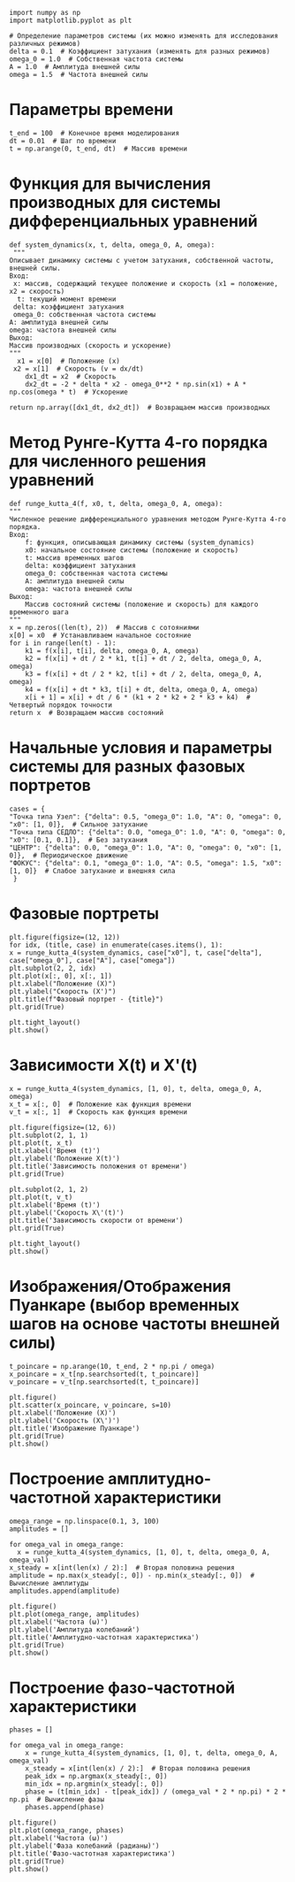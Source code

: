     import numpy as np
    import matplotlib.pyplot as plt

    # Определение параметров системы (их можно изменять для исследования различных режимов)
    delta = 0.1  # Коэффициент затухания (изменять для разных режимов)
    omega_0 = 1.0  # Собственная частота системы
    A = 1.0  # Амплитуда внешней силы
    omega = 1.5  # Частота внешней силы

# Параметры времени
    t_end = 100  # Конечное время моделирования
    dt = 0.01  # Шаг по времени
    t = np.arange(0, t_end, dt)  # Массив времени

# Функция для вычисления производных для системы дифференциальных уравнений
    def system_dynamics(x, t, delta, omega_0, A, omega):
     """
    Описывает динамику системы с учетом затухания, собственной частоты, внешней силы.
    Вход:
     x: массив, содержащий текущее положение и скорость (x1 = положение, x2 = скорость)
      t: текущий момент времени
     delta: коэффициент затухания
     omega_0: собственная частота системы
    A: амплитуда внешней силы
    omega: частота внешней силы
    Выход:
    Массив производных (скорость и ускорение)
    """
      x1 = x[0]  # Положение (x)
     x2 = x[1]  # Скорость (v = dx/dt)
        dx1_dt = x2  # Скорость
        dx2_dt = -2 * delta * x2 - omega_0**2 * np.sin(x1) + A * np.cos(omega * t)  # Ускорение
   
    return np.array([dx1_dt, dx2_dt])  # Возвращаем массив производных

# Метод Рунге-Кутта 4-го порядка для численного решения уравнений
    def runge_kutta_4(f, x0, t, delta, omega_0, A, omega):
    """
    Численное решение дифференциального уравнения методом Рунге-Кутта 4-го порядка.
    Вход:
        f: функция, описывающая динамику системы (system_dynamics)
        x0: начальное состояние системы (положение и скорость)
        t: массив временных шагов
        delta: коэффициент затухания
        omega_0: собственная частота системы
        A: амплитуда внешней силы
        omega: частота внешней силы
    Выход:
        Массив состояний системы (положение и скорость) для каждого временного шага
    """
    x = np.zeros((len(t), 2))  # Массив с сотояниями
    x[0] = x0  # Устанавливаем начальное состояние
    for i in range(len(t) - 1):
        k1 = f(x[i], t[i], delta, omega_0, A, omega)
        k2 = f(x[i] + dt / 2 * k1, t[i] + dt / 2, delta, omega_0, A, omega)
        k3 = f(x[i] + dt / 2 * k2, t[i] + dt / 2, delta, omega_0, A, omega)
        k4 = f(x[i] + dt * k3, t[i] + dt, delta, omega_0, A, omega)
        x[i + 1] = x[i] + dt / 6 * (k1 + 2 * k2 + 2 * k3 + k4)  # Четвертый порядок точности
    return x  # Возвращаем массив состояний

# Начальные условия и параметры системы для разных фазовых портретов
    cases = {
    "Точка типа Узел": {"delta": 0.5, "omega_0": 1.0, "A": 0, "omega": 0, "x0": [1, 0]},  # Сильное затухание
    "Точка типа СЕДЛО": {"delta": 0.0, "omega_0": 1.0, "A": 0, "omega": 0, "x0": [0.1, 0.1]},  # Без затухания
    "ЦЕНТР": {"delta": 0.0, "omega_0": 1.0, "A": 0, "omega": 0, "x0": [1, 0]},  # Периодическое движение
    "ФОКУС": {"delta": 0.1, "omega_0": 1.0, "A": 0.5, "omega": 1.5, "x0": [1, 0]}  # Слабое затухание и внешняя сила
     }
# Фазовые портреты
    plt.figure(figsize=(12, 12))
    for idx, (title, case) in enumerate(cases.items(), 1):
    x = runge_kutta_4(system_dynamics, case["x0"], t, case["delta"], case["omega_0"], case["A"], case["omega"])
    plt.subplot(2, 2, idx)
    plt.plot(x[:, 0], x[:, 1])
    plt.xlabel("Положение (X)")
    plt.ylabel("Скорость (X')")
    plt.title(f"Фазовый портрет - {title}")
    plt.grid(True)

    plt.tight_layout()
    plt.show()

# Зависимости X(t) и X'(t)
    x = runge_kutta_4(system_dynamics, [1, 0], t, delta, omega_0, A, omega)
    x_t = x[:, 0]  # Положение как функция времени
    v_t = x[:, 1]  # Скорость как функция времени

    plt.figure(figsize=(12, 6))
    plt.subplot(2, 1, 1)
    plt.plot(t, x_t)
    plt.xlabel('Время (t)')
    plt.ylabel('Положение X(t)')
    plt.title('Зависимость положения от времени')
    plt.grid(True)

    plt.subplot(2, 1, 2)
    plt.plot(t, v_t)
    plt.xlabel('Время (t)')
    plt.ylabel('Скорость X\'(t)')
    plt.title('Зависимость скорости от времени')
    plt.grid(True)

    plt.tight_layout()
    plt.show()

# Изображения/Отображения Пуанкаре (выбор временных шагов на основе частоты внешней силы)
    t_poincare = np.arange(10, t_end, 2 * np.pi / omega)
    x_poincare = x_t[np.searchsorted(t, t_poincare)]
    v_poincare = v_t[np.searchsorted(t, t_poincare)]

    plt.figure()
    plt.scatter(x_poincare, v_poincare, s=10)
    plt.xlabel('Положение (X)')
    plt.ylabel('Скорость (X\')')
    plt.title('Изображение Пуанкаре')
    plt.grid(True)
    plt.show()

# Построение амплитудно-частотной характеристики
    omega_range = np.linspace(0.1, 3, 100)
    amplitudes = []

    for omega_val in omega_range:
      x = runge_kutta_4(system_dynamics, [1, 0], t, delta, omega_0, A, omega_val)
    x_steady = x[int(len(x) / 2):]  # Вторая половина решения
    amplitude = np.max(x_steady[:, 0]) - np.min(x_steady[:, 0])  # Вычисление амплитуды
    amplitudes.append(amplitude)

    plt.figure()
    plt.plot(omega_range, amplitudes)
    plt.xlabel('Частота (ω)')
    plt.ylabel('Амплитуда колебаний')
    plt.title('Амплитудно-частотная характеристика')
    plt.grid(True)
    plt.show()

# Построение фазо-частотной характеристики
    phases = []

    for omega_val in omega_range:
        x = runge_kutta_4(system_dynamics, [1, 0], t, delta, omega_0, A, omega_val)
        x_steady = x[int(len(x) / 2):]  # Вторая половина решения
        peak_idx = np.argmax(x_steady[:, 0])
        min_idx = np.argmin(x_steady[:, 0])
        phase = (t[min_idx] - t[peak_idx]) / (omega_val * 2 * np.pi) * 2 * np.pi  # Вычисление фазы
        phases.append(phase)

    plt.figure()
    plt.plot(omega_range, phases)
    plt.xlabel('Частота (ω)')
    plt.ylabel('Фаза колебаний (радианы)')
    plt.title('Фазо-частотная характеристика')
    plt.grid(True)
    plt.show()


